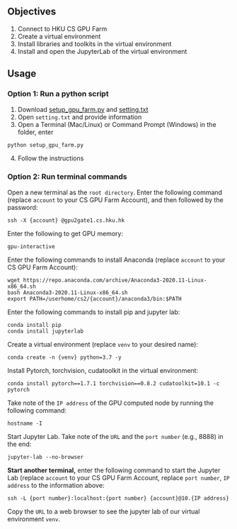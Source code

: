 
## __Objectives__
1. Connect to HKU CS GPU Farm
2. Create a virtual environment
3. Install libraries and toolkits in the virtual environment
4. Install and open the JupyterLab of the virtual environment



## __Usage__

### Option 1: Run a python script

1. Download <a href="https://github.com/WuKunhuan/HKU_COMP3340/blob/main/HKU%20CS%20GPU%20Farm/setup_gpu_farm.py" target="_blank">setup_gpu_farm.py</a> and <a href="https://github.com/WuKunhuan/HKU_COMP3340/blob/main/HKU%20CS%20GPU%20Farm/setting.txt" target="_blank">setting.txt</a>
2. Open ```setting.txt``` and provide information
3. Open a Terminal (Mac/Linux) or Command Prompt (Windows) in the folder, enter 
```python
python setup_gpu_farm.py
```
4. Follow the instructions

### Option 2: Run terminal commands

Open a new terminal as the ```root directory```. Enter the following command (replace ```account``` to your CS GPU Farm Account), and then followed by the password: 

```
ssh -X {account} @gpu2gate1.cs.hku.hk
```

Enter the following to get GPU memory: 

```
gpu-interactive
```

Enter the following commands to install Anaconda (replace ```account``` to your CS GPU Farm Account): 

```
wget https://repo.anaconda.com/archive/Anaconda3-2020.11-Linux-x86_64.sh
bash Anaconda3-2020.11-Linux-x86_64.sh
export PATH=/userhome/cs2/{account}/anaconda3/bin:$PATH
```

Enter the following commands to install pip and jupyter lab: 

```
conda install pip
conda install jupyterlab
```

Create a virtual environment (replace ```venv``` to your desired name): 

```
conda create -n {venv} python=3.7 -y
```

Install Pytorch, torchvision, cudatoolkit in the virtual environment: 

```
conda install pytorch==1.7.1 torchvision==0.8.2 cudatoolkit=10.1 -c pytorch
```

Take note of the ```IP address``` of the GPU computed node by running the following command: 

```
hostname -I
```

Start Jupyter Lab. Take note of the ```URL``` and the ```port number``` (e.g., 8888) in the end: 

```
jupyter-lab --no-browser
```

__Start another terminal,__ enter the following command to start the Jupyter Lab (replace ```account``` to your CS GPU Farm Account, replace ```port number```, ```IP address``` to the information above: 
```
ssh -L {port number}:localhost:{port number} {account}@10.{IP address}
```

Copy the ```URL``` to a web browser to see the jupyter lab of our virtual environment ```venv```. 
